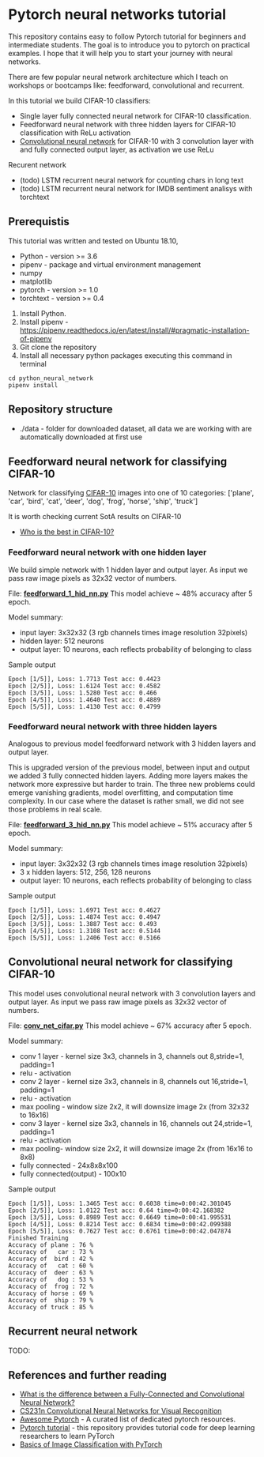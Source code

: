 # Pytorch neural networks tutorial

This repository contains easy to follow Pytorch tutorial for beginners and intermediate students. The goal is to  introduce you to pytorch on practical examples. I hope that it will help you to start your journey with neural networks.

There are few popular neural network architecture which I teach on workshops or bootcamps like: feedforward, convolutional and recurrent.

In this tutorial we build CIFAR-10 classifiers:
* Single layer fully connected neural network for CIFAR-10 classification. 
* Feedforward neural network with three hidden layers for CIFAR-10 classification with ReLu activation
* [Convolutional neural network](https://en.wikipedia.org/wiki/Convolutional_neural_network) for CIFAR-10 with 3 convolution layer with and fully connected output layer, as activation we use ReLu



Recurent network 
* (todo) LSTM recurrent neural network for counting chars in long text
* (todo) LSTM recurrent neural network for IMDB sentiment analisys with torchtext

## Prerequistis

This tutorial was written and tested on Ubuntu 18.10, 

* Python - version >= 3.6 
* pipenv - package and virtual environment management 
* numpy
* matplotlib
* pytorch - version >= 1.0
* torchtext - version >= 0.4


1. Install Python.
1. Install pipenv - https://pipenv.readthedocs.io/en/latest/install/#pragmatic-installation-of-pipenv
1. Git clone the repository
1. Install all necessary python packages executing this command in terminal

```
cd python_neural_network
pipenv install
```


## Repository structure

* ./data - folder for downloaded dataset, all data we are working with are automatically downloaded at first use


## Feedforward neural network for classifying CIFAR-10

Network for classifying [CIFAR-10](https://www.cs.toronto.edu/~kriz/cifar.html) images into one of 10 categories: ['plane', 'car', 'bird', 'cat', 'deer', 'dog', 'frog', 'horse', 'ship', 'truck']

It is worth checking current SotA results on CIFAR-10
* [Who is the best in CIFAR-10?](http://rodrigob.github.io/are_we_there_yet/build/classification_datasets_results.html#43494641522d3130)


### Feedforward neural network with one hidden layer
We build simple network with 1 hidden layer and output layer. As input we pass raw image pixels as 32x32 vector of numbers.   

File: **[feedforward_1_hid_nn.py](https://github.com/ksopyla/pytorch_neural_networks/blob/master/feedforward_1_hid_nn.py)**
This model achieve ~ 48% accuracy after 5 epoch.

Model summary:
* input layer: 3x32x32 (3 rgb channels times image resolution 32pixels)
* hidden layer: 512 neurons
* output layer: 10 neurons, each reflects probability of belonging to class 

Sample output
```
Epoch [1/5]], Loss: 1.7713 Test acc: 0.4423
Epoch [2/5]], Loss: 1.6124 Test acc: 0.4582
Epoch [3/5]], Loss: 1.5280 Test acc: 0.466
Epoch [4/5]], Loss: 1.4640 Test acc: 0.4889
Epoch [5/5]], Loss: 1.4130 Test acc: 0.4799
```

### Feedforward neural network with three hidden layers
Analogous to previous model feedforward network with 3 hidden layers and output layer. 

This is upgraded version of the previous model, between input and output we added 3 fully connected hidden layers. Adding more layers makes the network more expressive but harder to train. The three new problems could emerge vanishing gradients, model overfitting, and computation time complexity. In our case where the dataset is rather small, we did not see those problems in real scale.


File: **[feedforward_3_hid_nn.py](https://github.com/ksopyla/pytorch_neural_networks/blob/master/feedforward_3_hid_nn.py)**
This model achieve ~ 51% accuracy after 5 epoch.

Model summary:
* input layer: 3x32x32 (3 rgb channels times image resolution 32pixels)
* 3 x hidden layers: 512, 256, 128 neurons
* output layer: 10 neurons, each reflects probability of belonging to class 


Sample output
```
Epoch [1/5]], Loss: 1.6971 Test acc: 0.4627
Epoch [2/5]], Loss: 1.4874 Test acc: 0.4947
Epoch [3/5]], Loss: 1.3887 Test acc: 0.493
Epoch [4/5]], Loss: 1.3108 Test acc: 0.5144
Epoch [5/5]], Loss: 1.2406 Test acc: 0.5166
```

## Convolutional neural network for classifying CIFAR-10

This model uses convolutional neural network with 3 convolution layers and output layer. As input we pass raw image pixels as 32x32 vector of numbers.   

File: **[conv_net_cifar.py](https://github.com/ksopyla/pytorch_neural_networks/blob/master/conv_net_cifar.py)**
This model achieve ~ 67% accuracy after 5 epoch.

Model summary:
* conv 1 layer - kernel size 3x3, channels in 3, channels out 8,stride=1, padding=1
* relu - activation
* conv 2 layer - kernel size 3x3, channels in 8, channels out 16,stride=1, padding=1
* relu - activation
* max pooling - window size 2x2, it will downsize image 2x (from 32x32 to 16x16)
* conv 3 layer - kernel size 3x3, channels in 16, channels out 24,stride=1, padding=1
* relu - activation
* max pooling- window size 2x2, it will downsize image 2x (from 16x16 to 8x8)
* fully connected - 24x8x8x100
* fully connected(output) - 100x10


Sample output
```
Epoch [1/5]], Loss: 1.3465 Test acc: 0.6038 time=0:00:42.301045
Epoch [2/5]], Loss: 1.0122 Test acc: 0.64 time=0:00:42.168382
Epoch [3/5]], Loss: 0.8989 Test acc: 0.6649 time=0:00:41.995531
Epoch [4/5]], Loss: 0.8214 Test acc: 0.6834 time=0:00:42.099388
Epoch [5/5]], Loss: 0.7627 Test acc: 0.6761 time=0:00:42.047874
Finished Training
Accuracy of plane : 76 %
Accuracy of   car : 73 %
Accuracy of  bird : 42 %
Accuracy of   cat : 60 %
Accuracy of  deer : 63 %
Accuracy of   dog : 53 %
Accuracy of  frog : 72 %
Accuracy of horse : 69 %
Accuracy of  ship : 79 %
Accuracy of truck : 85 %

```
## Recurrent neural network 

TODO:



## References and further reading

* [What is the difference between a Fully-Connected and Convolutional Neural Network?](https://www.reddit.com/r/MachineLearning/comments/3yy7ko/what_is_the_difference_between_a_fullyconnected/)
* [CS231n Convolutional Neural Networks for Visual Recognition](http://cs231n.github.io/convolutional-networks/)
* [Awesome Pytorch](https://github.com/bharathgs/Awesome-pytorch-list) - A curated list of dedicated pytorch resources. 
* [Pytorch tutorial](https://github.com/yunjey/pytorch-tutorial) - this repository provides tutorial code for deep learning researchers to learn PyTorch
* [Basics of Image Classification with PyTorch](https://heartbeat.fritz.ai/basics-of-image-classification-with-pytorch-2f8973c51864)